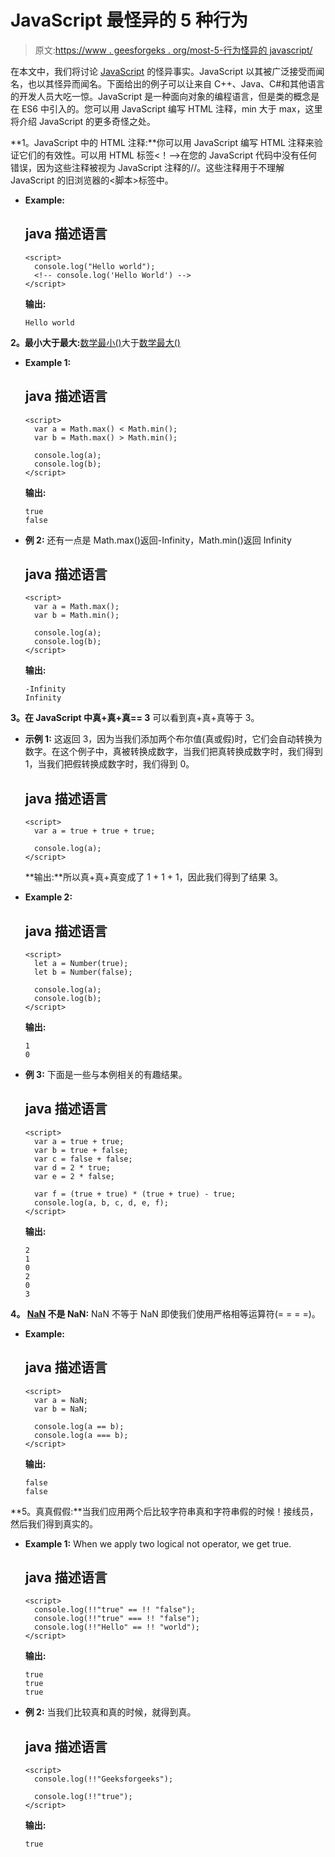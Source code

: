 # JavaScript 最怪异的 5 种行为

> 原文:[https://www . geesforgeks . org/most-5-行为怪异的 javascript/](https://www.geeksforgeeks.org/most-five-weird-behavior-of-javascript/)

在本文中，我们将讨论 [JavaScript](https://www.geeksforgeeks.org/javascript-tutorial/) 的怪异事实。JavaScript 以其被广泛接受而闻名，也以其怪异而闻名。下面给出的例子可以让来自 C++、Java、C#和其他语言的开发人员大吃一惊。JavaScript 是一种面向对象的编程语言，但是类的概念是在 ES6 中引入的。您可以用 JavaScript 编写 HTML 注释，min 大于 max，这里将介绍 JavaScript 的更多奇怪之处。

**1。JavaScript 中的 HTML 注释:**你可以用 JavaScript 编写 HTML 注释来验证它们的有效性。可以用 HTML 标签<！––>在您的 JavaScript 代码中没有任何错误，因为这些注释被视为 JavaScript 注释的//。这些注释用于不理解 JavaScript 的旧浏览器的<脚本>标签中。

*   **Example:**

    ## java 描述语言

    ```
    <script>
      console.log("Hello world");
      <!-- console.log('Hello World') -->
    </script>
    ```

    **输出:**

    ```
    Hello world
    ```

**2。最小大于最大:**[数学最小()](https://www.geeksforgeeks.org/javascript-math-min-method/)大于[数学最大()](https://www.geeksforgeeks.org/javascript-math-max-method/)

*   **Example 1:**

    ## java 描述语言

    ```
    <script>
      var a = Math.max() < Math.min();
      var b = Math.max() > Math.min();

      console.log(a);
      console.log(b);
    </script>
    ```

    **输出:**

    ```
    true
    false
    ```

*   **例 2:** 还有一点是 Math.max()返回-Infinity，Math.min()返回 Infinity

    ## java 描述语言

    ```
    <script>
      var a = Math.max();
      var b = Math.min();

      console.log(a);
      console.log(b);
    </script>
    ```

    **输出:**

    ```
    -Infinity
    Infinity
    ```

**3。在 JavaScript 中真+真+真== 3** 可以看到真+真+真等于 3。

*   **示例 1:** 这返回 3，因为当我们添加两个布尔值(真或假)时，它们会自动转换为数字。在这个例子中，真被转换成数字，当我们把真转换成数字时，我们得到 1，当我们把假转换成数字时，我们得到 0。

    ## java 描述语言

    ```
    <script>
      var a = true + true + true;

      console.log(a);
    </script>
    ```

    **输出:**所以真+真+真变成了 1 + 1 + 1，因此我们得到了结果 3。

*   **Example 2:**

    ## java 描述语言

    ```
    <script>
      let a = Number(true);
      let b = Number(false);

      console.log(a);
      console.log(b);
    </script>
    ```

    **输出:**

    ```
    1
    0
    ```

*   **例 3:** 下面是一些与本例相关的有趣结果。

    ## java 描述语言

    ```
    <script>
      var a = true + true;
      var b = true + false;
      var c = false + false;
      var d = 2 * true;
      var e = 2 * false;

      var f = (true + true) * (true + true) - true;
      console.log(a, b, c, d, e, f);
    </script>
    ```

    **输出:**

    ```
    2
    1
    0
    2
    0
    3
    ```

**4。 [NaN](https://www.geeksforgeeks.org/javascript-number-nan-property/) 不是 NaN:** NaN 不等于 NaN 即使我们使用严格相等运算符(= = = =)。

*   **Example:**

    ## java 描述语言

    ```
    <script>
      var a = NaN;
      var b = NaN;

      console.log(a == b);
      console.log(a === b);
    </script>
    ```

    **输出:**

    ```
    false
    false
    ```

**5。真真假假:**当我们应用两个后比较字符串真和字符串假的时候！接线员，然后我们得到真实的。

*   **Example 1:** When we apply two logical not operator, we get true.

    ## java 描述语言

    ```
    <script>
      console.log(!!"true" == !! "false");
      console.log(!!"true" === !! "false");
      console.log(!!"Hello" == !! "world");
    </script>
    ```

    **输出:**

    ```
    true
    true
    true
    ```

*   **例 2:** 当我们比较真和真的时候，就得到真。

    ## java 描述语言

    ```
    <script>
      console.log(!!"Geeksforgeeks");

      console.log(!!"true");
    </script>
    ```

    **输出:**

    ```
    true

    ```